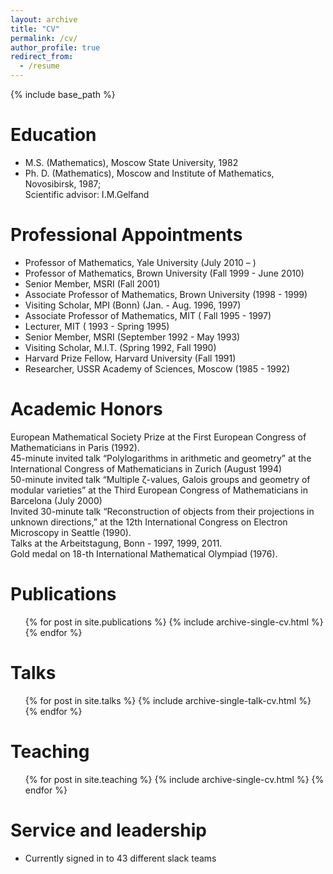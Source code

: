 ```yaml
---
layout: archive
title: "CV"
permalink: /cv/
author_profile: true
redirect_from:
  - /resume
---
```


{% include base_path %}

Education
======
* M.S. (Mathematics), Moscow State University, 1982
* Ph. D. (Mathematics), Moscow and Institute of Mathematics, Novosibirsk, 1987;  <br /> Scientific advisor: I.M.Gelfand

Professional Appointments
======
* Professor of Mathematics, Yale University (July 2010 – )
* Professor of Mathematics, Brown University (Fall 1999 - June 2010)
* Senior Member, MSRI (Fall 2001)
* Associate Professor of Mathematics, Brown University (1998 - 1999)
* Visiting Scholar, MPI (Bonn) (Jan. - Aug. 1996, 1997)
* Associate Professor of Mathematics, MIT ( Fall 1995 - 1997)
* Lecturer, MIT ( 1993 - Spring 1995)
* Senior Member, MSRI (September 1992 - May 1993)
* Visiting Scholar, M.I.T. (Spring 1992, Fall 1990)
* Harvard Prize Fellow, Harvard University (Fall 1991)
* Researcher, USSR Academy of Sciences, Moscow (1985 - 1992)
  
Academic Honors
======
European Mathematical Society Prize at the First European Congress of Mathematicians in Paris (1992).  <br /> 
45-minute invited talk “Polylogarithms in arithmetic and geometry” at the International Congress of Mathematicians in Zurich (August 1994)  <br /> 
50-minute invited talk “Multiple ζ-values, Galois groups and geometry of modular varieties” at the Third European Congress of Mathematicians in Barcelona (July 2000)  <br /> 
Invited 30-minute talk “Reconstruction of objects from their projections in unknown directions,” at the 12th International Congress on Electron Microscopy in Seattle (1990).  <br /> 
Talks at the Arbeitstagung, Bonn - 1997, 1999, 2011.  <br /> 
Gold medal on 18-th International Mathematical Olympiad (1976).  <br /> 

Publications
======
  <ul>{% for post in site.publications %}
    {% include archive-single-cv.html %}
  {% endfor %}</ul>
  
Talks
======
  <ul>{% for post in site.talks %}
    {% include archive-single-talk-cv.html %}
  {% endfor %}</ul>
  
Teaching
======
  <ul>{% for post in site.teaching %}
    {% include archive-single-cv.html %}
  {% endfor %}</ul>
  
Service and leadership
======
* Currently signed in to 43 different slack teams
